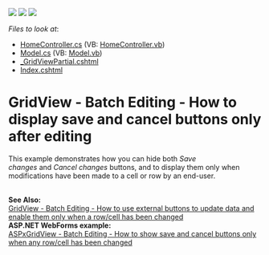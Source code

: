 <!-- default badges list -->
![](https://img.shields.io/endpoint?url=https://codecentral.devexpress.com/api/v1/VersionRange/128549650/14.1.6%2B)
[![](https://img.shields.io/badge/Open_in_DevExpress_Support_Center-FF7200?style=flat-square&logo=DevExpress&logoColor=white)](https://supportcenter.devexpress.com/ticket/details/T150411)
[![](https://img.shields.io/badge/📖_How_to_use_DevExpress_Examples-e9f6fc?style=flat-square)](https://docs.devexpress.com/GeneralInformation/403183)
<!-- default badges end -->
<!-- default file list -->
*Files to look at*:

* [HomeController.cs](./CS/DXWebApplication1/Controllers/HomeController.cs) (VB: [HomeController.vb](./VB/DXWebApplication1/Controllers/HomeController.vb))
* [Model.cs](./CS/DXWebApplication1/Models/Model.cs) (VB: [Model.vb](./VB/DXWebApplication1/Models/Model.vb))
* [_GridViewPartial.cshtml](./CS/DXWebApplication1/Views/Home/_GridViewPartial.cshtml)
* [Index.cshtml](./CS/DXWebApplication1/Views/Home/Index.cshtml)
<!-- default file list end -->
# GridView - Batch Editing - How to display save and cancel buttons only after editing


<p>This example demonstrates how you can hide both <em>Save changes </em>and <em>Cancel changes </em>buttons, and to display them only when modifications have been made to a cell or row by an end-user. </p>
<br /><strong>See Also:</strong><br /><a href="https://www.devexpress.com/Support/Center/p/T150395">GridView - Batch Editing - How to use external buttons to update data and enable them only when a row/cell has been changed </a> <br /><strong>ASP.NET WebForms example:</strong><br /><a href="https://www.devexpress.com/Support/Center/p/T114462">ASPxGridView - Batch Editing - How to show save and cancel buttons only when any row/cell has been changed</a>

<br/>


